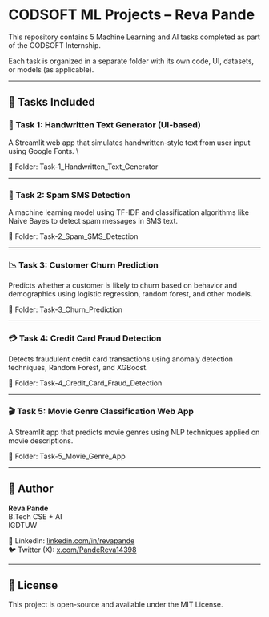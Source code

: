 # CODSOFT ML Projects – Reva Pande

This repository contains 5 Machine Learning and AI tasks completed as part of the CODSOFT Internship.

Each task is organized in a separate folder with its own code, UI, datasets, or models (as applicable).

---

## 🔢 Tasks Included

### 📝 Task 1: Handwritten Text Generator (UI-based)
A Streamlit web app that simulates handwritten-style text from user input using Google Fonts. \

📁 Folder: Task-1_Handwritten_Text_Generator

---

### 📩 Task 2: Spam SMS Detection
A machine learning model using TF-IDF and classification algorithms like Naive Bayes to detect spam messages in SMS text.

📁 Folder: Task-2_Spam_SMS_Detection

---

### 📉 Task 3: Customer Churn Prediction
Predicts whether a customer is likely to churn based on behavior and demographics using logistic regression, random forest, and other models.

📁 Folder: Task-3_Churn_Prediction

---

### 💳 Task 4: Credit Card Fraud Detection
Detects fraudulent credit card transactions using anomaly detection techniques, Random Forest, and XGBoost.

📁 Folder: Task-4_Credit_Card_Fraud_Detection

---

### 🎬 Task 5: Movie Genre Classification Web App
A Streamlit app that predicts movie genres using NLP techniques applied on movie descriptions.

📁 Folder: Task-5_Movie_Genre_App

---

## 📌 Author

**Reva Pande**  
B.Tech CSE + AI  
IGDTUW

🔗 LinkedIn: [linkedin.com/in/revapande](https://linkedin.com/in/revapande)  
🐦 Twitter (X): [x.com/PandeReva14398](https://x.com/PandeReva14398)

---

## 📜 License

This project is open-source and available under the MIT License.
